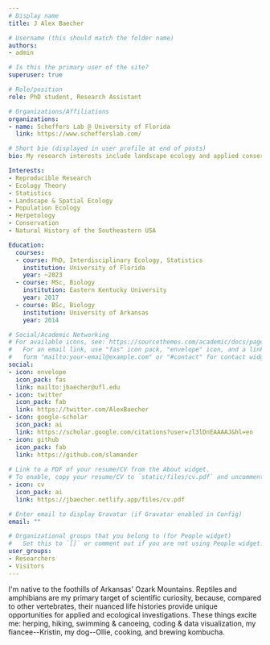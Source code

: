 ```yaml
---
# Display name
title: J Alex Baecher

# Username (this should match the folder name)
authors:
- admin

# Is this the primary user of the site?
superuser: true

# Role/position
role: PhD student, Research Assistant

# Organizations/Affiliations
organizations:
- name: Scheffers Lab @ University of Florida
  link: https://www.schefferslab.com/

# Short bio (displayed in user profile at end of posts)
bio: My research interests include landscape ecology and applied conservation of reptiles and amphibians

Interests:
- Reproducible Research
- Ecology Theory
- Statistics
- Landscape & Spatial Ecology
- Population Ecology
- Herpetology
- Conservation 
- Natural History of the Southeastern USA

Education:
  courses:
  - course: PhD, Interdisciplinary Ecology, Statistics
    institution: University of Florida
    year: ~2023
  - course: MSc, Biology
    institution: Eastern Kentucky University
    year: 2017
  - course: BSc, Biology
    institution: University of Arkansas
    year: 2014

# Social/Academic Networking
# For available icons, see: https://sourcethemes.com/academic/docs/page-builder/#icons
#   For an email link, use "fas" icon pack, "envelope" icon, and a link in the
#   form "mailto:your-email@example.com" or "#contact" for contact widget.
social:
- icon: envelope
  icon_pack: fas
  link: mailto:jbaecher@ufl.edu 
- icon: twitter
  icon_pack: fab
  link: https://twitter.com/AlexBaecher
- icon: google-scholar
  icon_pack: ai
  link: https://scholar.google.com/citations?user=zl3lDnEAAAAJ&hl=en
- icon: github
  icon_pack: fab
  link: https://github.com/slamander
  
# Link to a PDF of your resume/CV from the About widget.
# To enable, copy your resume/CV to `static/files/cv.pdf` and uncomment the lines below.
- icon: cv
  icon_pack: ai
  link: https://jbaecher.netlify.app/files/cv.pdf

# Enter email to display Gravatar (if Gravatar enabled in Config)
email: ""

# Organizational groups that you belong to (for People widget)
#   Set this to `[]` or comment out if you are not using People widget.
user_groups:
- Researchers
- Visitors
---
```


I'm native to the foothills of Arkansas' Ozark Mountains. Reptiles and amphibians are my primary target of scientific curiosity, because, compared to other vertebrates, their nuanced life histories provide unique opportunities for applied and ecological investigations. These things excite me: herping, hiking, swimming & canoeing, coding & data visualization, my fiancee--Kristin, my dog--Ollie, cooking, and brewing kombucha. 
